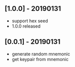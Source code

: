 ## [1.0.0] - 20190131

* support hex seed
* 1.0.0 released

## [0.0.1] - 20190131

* generate random mnemonic
* get keypair from mnemonic
